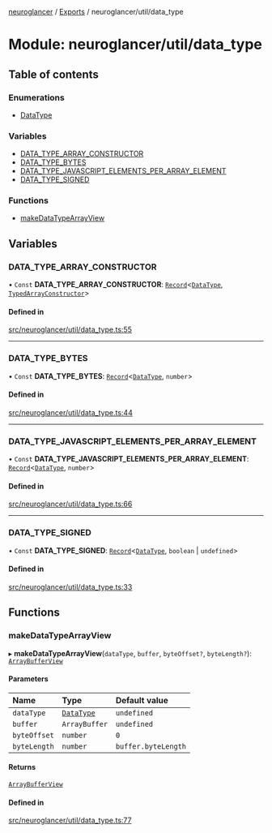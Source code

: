 [neuroglancer](../README.md) / [Exports](../modules.md) / neuroglancer/util/data\_type

# Module: neuroglancer/util/data\_type

## Table of contents

### Enumerations

- [DataType](../enums/neuroglancer_util_data_type.DataType.md)

### Variables

- [DATA\_TYPE\_ARRAY\_CONSTRUCTOR](neuroglancer_util_data_type.md#data_type_array_constructor)
- [DATA\_TYPE\_BYTES](neuroglancer_util_data_type.md#data_type_bytes)
- [DATA\_TYPE\_JAVASCRIPT\_ELEMENTS\_PER\_ARRAY\_ELEMENT](neuroglancer_util_data_type.md#data_type_javascript_elements_per_array_element)
- [DATA\_TYPE\_SIGNED](neuroglancer_util_data_type.md#data_type_signed)

### Functions

- [makeDataTypeArrayView](neuroglancer_util_data_type.md#makedatatypearrayview)

## Variables

### DATA\_TYPE\_ARRAY\_CONSTRUCTOR

• `Const` **DATA\_TYPE\_ARRAY\_CONSTRUCTOR**: [`Record`](main_module._internal_.md#record)<[`DataType`](../enums/neuroglancer_util_data_type.DataType.md), [`TypedArrayConstructor`](neuroglancer_util_array.md#typedarrayconstructor)\>

#### Defined in

[src/neuroglancer/util/data_type.ts:55](https://github.com/ActiveBrainAtlas2/neuroglancer/blob/91617476/src/neuroglancer/util/data_type.ts#L55)

___

### DATA\_TYPE\_BYTES

• `Const` **DATA\_TYPE\_BYTES**: [`Record`](main_module._internal_.md#record)<[`DataType`](../enums/neuroglancer_util_data_type.DataType.md), `number`\>

#### Defined in

[src/neuroglancer/util/data_type.ts:44](https://github.com/ActiveBrainAtlas2/neuroglancer/blob/91617476/src/neuroglancer/util/data_type.ts#L44)

___

### DATA\_TYPE\_JAVASCRIPT\_ELEMENTS\_PER\_ARRAY\_ELEMENT

• `Const` **DATA\_TYPE\_JAVASCRIPT\_ELEMENTS\_PER\_ARRAY\_ELEMENT**: [`Record`](main_module._internal_.md#record)<[`DataType`](../enums/neuroglancer_util_data_type.DataType.md), `number`\>

#### Defined in

[src/neuroglancer/util/data_type.ts:66](https://github.com/ActiveBrainAtlas2/neuroglancer/blob/91617476/src/neuroglancer/util/data_type.ts#L66)

___

### DATA\_TYPE\_SIGNED

• `Const` **DATA\_TYPE\_SIGNED**: [`Record`](main_module._internal_.md#record)<[`DataType`](../enums/neuroglancer_util_data_type.DataType.md), `boolean` \| `undefined`\>

#### Defined in

[src/neuroglancer/util/data_type.ts:33](https://github.com/ActiveBrainAtlas2/neuroglancer/blob/91617476/src/neuroglancer/util/data_type.ts#L33)

## Functions

### makeDataTypeArrayView

▸ **makeDataTypeArrayView**(`dataType`, `buffer`, `byteOffset?`, `byteLength?`): [`ArrayBufferView`](../interfaces/main_module._internal_.ArrayBufferView.md)

#### Parameters

| Name | Type | Default value |
| :------ | :------ | :------ |
| `dataType` | [`DataType`](../enums/neuroglancer_util_data_type.DataType.md) | `undefined` |
| `buffer` | `ArrayBuffer` | `undefined` |
| `byteOffset` | `number` | `0` |
| `byteLength` | `number` | `buffer.byteLength` |

#### Returns

[`ArrayBufferView`](../interfaces/main_module._internal_.ArrayBufferView.md)

#### Defined in

[src/neuroglancer/util/data_type.ts:77](https://github.com/ActiveBrainAtlas2/neuroglancer/blob/91617476/src/neuroglancer/util/data_type.ts#L77)
